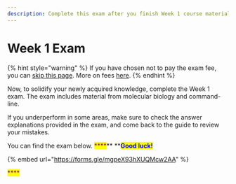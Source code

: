 ```yaml
---
description: Complete this exam after you finish Week 1 course material.
---
```


# Week 1 Exam

{% hint style="warning" %}
If you have chosen not to pay the exam fee, you can [skip this page](broken-reference). More on fees [here](https://abi.am/education/omicss-guide-2021/).
{% endhint %}

Now, to solidify your newly acquired knowledge, complete the Week 1 exam. The exam includes material from molecular biology and command-line.

If you underperform in some areas, make sure to check the answer explanations provided in the exam, and come back to the guide to review your mistakes.&#x20;

You can find the exam below. <mark style="color:purple;">****</mark>** **<mark style="color:blue;">**Good luck!**</mark>

{% embed url="https://forms.gle/mgpeX93hXUQMcw2AA" %}

<mark style="color:purple;">****</mark>
